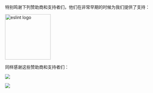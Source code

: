 特别鸣谢下列赞助商和支持者们，他们在非常早期的时候为我们提供了支持：

<img src="../assets/sponsors/eslint-logo-color.png" alt="eslint logo" width="150" />

同样感谢这些赞助商和支持者们：

[![](https://opencollective.com/js-sdsl/tiers/sponsors.svg?avatarHeight=36)](https://opencollective.com/js-sdsl#support)

[![](https://opencollective.com/js-sdsl/tiers/backers.svg?avatarHeight=36)](https://opencollective.com/js-sdsl#support)
